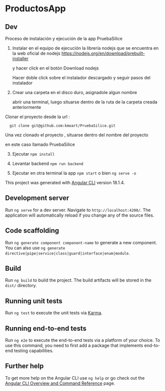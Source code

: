 # ProductosApp

## Dev

Proceso de instalación y ejecución de la app PruebaSilice

1. Instalar en el equipo de ejecución la librería nodejs que se
    encuentra en la web oficial de nodejs https://nodejs.org/en/download/prebuilt-installer

    y hacer click en el botón Download nodejs

    Hacer doble click sobre el instalador descargado y seguir pasos del instalador


2.  Crear una carpeta en el disco duro, asignadole algun nombre

    abrir una terminal, luego situarse dentro de la ruta de la carpeta creada anteriormente

  Clonar el proyecto desde la url : 

      git clone git@github.com:kmoart/PruebaSilice.git

  Una vez clonado el proyecto , situarse dentro del nombre del proyecto

  en este caso llamado PruebaSilice

3. Ejecutar ```npm install```

3. Levantar backend ```npm run backend```

4. Ejecutar en otra terminal la app ```npm start``` o bien ```ng serve -o```


This project was generated with [Angular CLI](https://github.com/angular/angular-cli) version 18.1.4.

## Development server

Run `ng serve` for a dev server. Navigate to `http://localhost:4200/`. The application will automatically reload if you change any of the source files.

## Code scaffolding

Run `ng generate component component-name` to generate a new component. You can also use `ng generate directive|pipe|service|class|guard|interface|enum|module`.

## Build

Run `ng build` to build the project. The build artifacts will be stored in the `dist/` directory.

## Running unit tests

Run `ng test` to execute the unit tests via [Karma](https://karma-runner.github.io).

## Running end-to-end tests

Run `ng e2e` to execute the end-to-end tests via a platform of your choice. To use this command, you need to first add a package that implements end-to-end testing capabilities.

## Further help

To get more help on the Angular CLI use `ng help` or go check out the [Angular CLI Overview and Command Reference](https://angular.dev/tools/cli) page.


